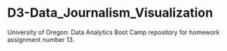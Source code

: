 # D3-Data_Journalism_Visualization
University of Oregon: Data Analytics Boot Camp repository for homework assignment number 13.
